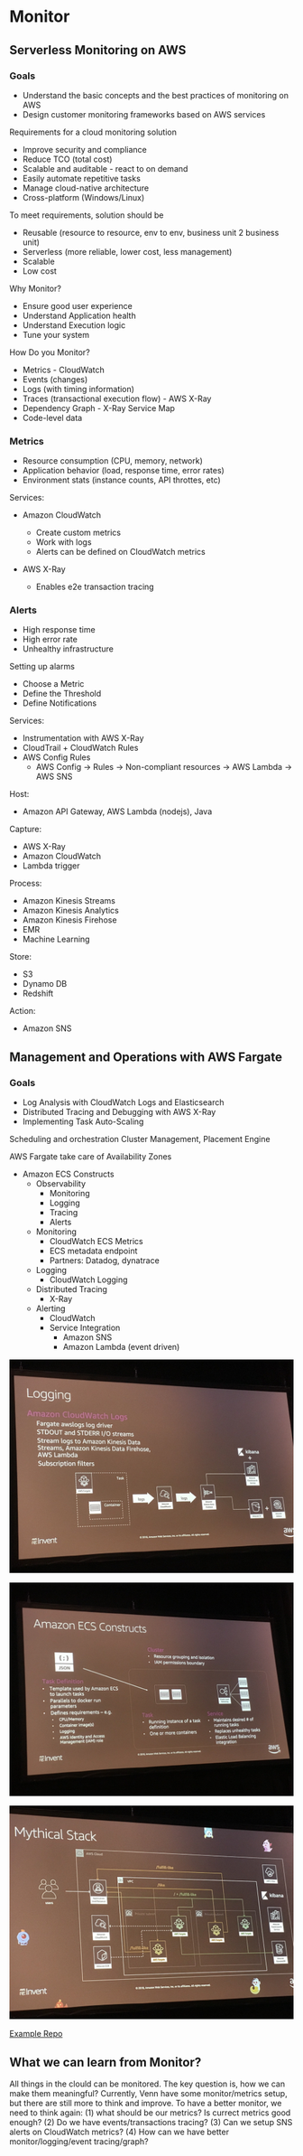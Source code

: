 # Monitor

## Serverless Monitoring on AWS

### Goals
- Understand the basic concepts and the best practices of monitoring on AWS
- Design customer monitoring frameworks based on AWS services

Requirements for a cloud monitoring solution 
- Improve security and compliance
- Reduce TCO (total cost)
- Scalable and auditable - react to on demand
- Easily automate repetitive tasks
- Manage cloud-native architecture 
- Cross-platform (Windows/Linux)

To meet requirements, solution should be
- Reusable (resource to resource, env to env, business unit 2 business unit)
- Serverless (more reliable, lower cost, less management)
- Scalable 
- Low cost

Why Monitor?
- Ensure good user experience
- Understand Application health
- Understand Execution logic
- Tune your system

How Do you Monitor?
- Metrics - CloudWatch
- Events (changes)
- Logs (with timing information)
- Traces (transactional execution flow) - AWS X-Ray
- Dependency Graph - X-Ray Service Map
- Code-level data

### Metrics
- Resource consumption (CPU, memory, network)
- Application behavior (load, response time, error rates)
- Environment stats (instance counts, API throttes, etc)

Services:
- Amazon CloudWatch
    - Create custom metrics
    - Work with logs
    - Alerts can be defined on CloudWatch metrics

- AWS X-Ray
    - Enables e2e transaction tracing

### Alerts
- High response time
- High error rate
- Unhealthy infrastructure

Setting up alarms
- Choose a Metric 
- Define the Threshold 
- Define Notifications

Services:
- Instrumentation with AWS X-Ray
- CloudTrail + CloudWatch Rules
- AWS Config Rules
    - AWS Config -> Rules -> Non-compliant resources -> AWS Lambda -> AWS SNS

Host:
- Amazon API Gateway, AWS Lambda (nodejs), Java

Capture: 
- AWS X-Ray 
- Amazon CloudWatch
- Lambda trigger

Process:
- Amazon Kinesis Streams
- Amazon Kinesis Analytics
- Amazon Kinesis Firehose
- EMR
- Machine Learning

Store:
- S3
- Dynamo DB
- Redshift 

Action:
- Amazon SNS


## Management and Operations with AWS Fargate

### Goals
- Log Analysis with CloudWatch Logs and Elasticsearch
- Distributed Tracing and Debugging with AWS X-Ray
- Implementing Task Auto-Scaling

Scheduling and orchestration
Cluster Management, Placement Engine 


AWS Fargate take care of Availability Zones

- Amazon ECS Constructs
    - Observability
        - Monitoring
        - Logging
        - Tracing
        - Alerts
    - Monitoring
        - CloudWatch ECS Metrics 
        - ECS metadata endpoint
        - Partners: Datadog, dynatrace
    - Logging
        - CloudWatch Logging 
    - Distributed Tracing
        - X-Ray
    - Alerting
        - CloudWatch 
        - Service Integration
            - Amazon SNS
            - Amazon Lambda (event driven)

![Logging](images/logging.JPG)

![ECS Constructs](images/ECS_constructs.JPG)

![Stack](images/stack.JPG)


[Example Repo](https://github.com/aws-samples/aws-modern-application-workshop/tree/fargate/workshop-3)


## What we can learn from Monitor?

All things in the clould can be monitored. The key question is, how we can make them meaningful? Currently, Venn have some monitor/metrics setup, but there are still more to think and improve. To have a better monitor, we need to think again: (1) what should be our metrics? Is currect metrics good enough? (2) Do we have events/transactions tracing? (3) Can we setup SNS alerts on CloudWatch metrics? (4) How can we have better monitor/logging/event tracing/graph?


